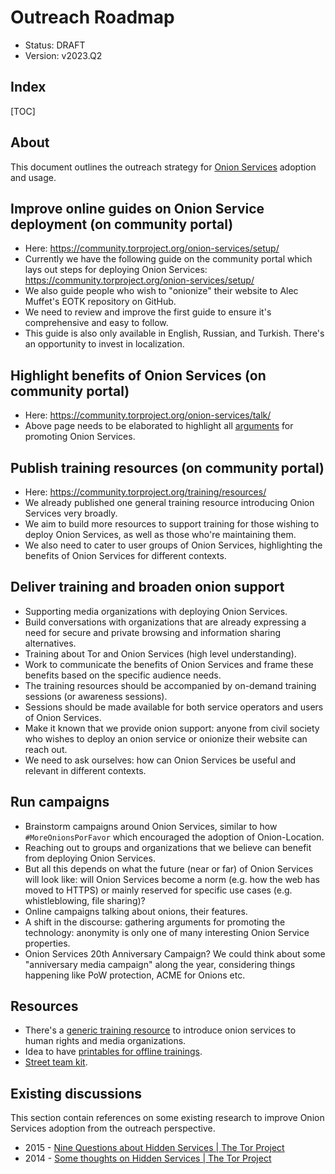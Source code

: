 # Outreach Roadmap

* Status: DRAFT
* Version: v2023.Q2

## Index

[TOC]

## About

This document outlines the outreach strategy for [Onion Services][] adoption
and usage.

[Onion Services]: https://community.torproject.org/onion-services

<!--[[_TOC_]]-->

## Improve online guides on Onion Service deployment (on community portal)

* Here: https://community.torproject.org/onion-services/setup/
* Currently we have the following guide on the community portal which lays out
  steps for deploying Onion Services:
  https://community.torproject.org/onion-services/setup/
* We also guide people who wish to "onionize" their website to Alec Muffet's
  EOTK repository on GitHub.
* We need to review and improve the first guide to ensure it's comprehensive
  and easy to follow.
* This guide is also only available in English, Russian, and Turkish. There's
  an opportunity to invest in localization.

## Highlight benefits of Onion Services (on community portal)

* Here: https://community.torproject.org/onion-services/talk/
* Above page needs to be elaborated to highlight all
  [arguments](https://gitlab.torproject.org/tpo/onion-services/onion-support/-/issues/166)
  for promoting Onion Services.

## Publish training resources (on community portal)

* Here: https://community.torproject.org/training/resources/
* We already published one general training resource introducing Onion Services
  very broadly.
* We aim to build more resources to support training for those wishing to
  deploy Onion Services, as well as those who're maintaining them.
* We also need to cater to user groups of Onion Services, highlighting the
  benefits of Onion Services for different contexts.

## Deliver training and broaden onion support

* Supporting media organizations with deploying Onion Services.
* Build conversations with organizations that are already expressing a need for
  secure and private browsing and information sharing alternatives.
* Training about Tor and Onion Services (high level understanding).
* Work to communicate the benefits of Onion Services and frame these benefits
  based on the specific audience needs.
* The training resources should be accompanied by on-demand training sessions
  (or awareness sessions).
* Sessions should be made available for both service operators and users of
  Onion Services.
* Make it known that we provide onion support: anyone from civil society who
  wishes to deploy an onion service or onionize their website can reach out.
* We need to ask ourselves: how can Onion Services be useful and relevant in
  different contexts.

## Run campaigns

* Brainstorm campaigns around Onion Services, similar to how
  `#MoreOnionsPorFavor` which encouraged the adoption of Onion-Location.
* Reaching out to groups and organizations that we believe can benefit from
  deploying Onion Services.
* But all this depends on what the future (near or far) of Onion Services will
  look like: will Onion Services become a norm (e.g. how the web has moved to
  HTTPS) or mainly reserved for specific use cases (e.g. whistleblowing, file
  sharing)?
* Online campaigns talking about onions, their features.
* A shift in the discourse: gathering arguments for promoting the technology:
  anonymity is only one of many interesting Onion Service properties.
* Onion Services 20th Anniversary Campaign? We could think about some
  "anniversary media campaign" along the year, considering things happening
  like PoW protection, ACME for Onions etc.

## Resources

* There's a [generic training resource][] to introduce onion services to human
  rights and media organizations.
* Idea to have [printables for offline trainings][].
* [Street team kit][].

[generic training resource]: https://gitlab.torproject.org/tpo/community/training/-/raw/master/2022/onion-services/intro-onion-service-2022.odp?inline=false
[printables for offline trainings]: https://community.torproject.org/outreach/kit/
[Street team kit]: https://community.torproject.org/outreach/kit/

## Existing discussions

This section contain references on some existing research to improve Onion
Services adoption from the outreach perspective.

* 2015 - [Nine Questions about Hidden Services | The Tor Project](https://blog.torproject.org/nine-questions-about-hidden-services/)
* 2014 - [Some thoughts on Hidden Services | The Tor Project](https://blog.torproject.org/some-thoughts-hidden-services/)
